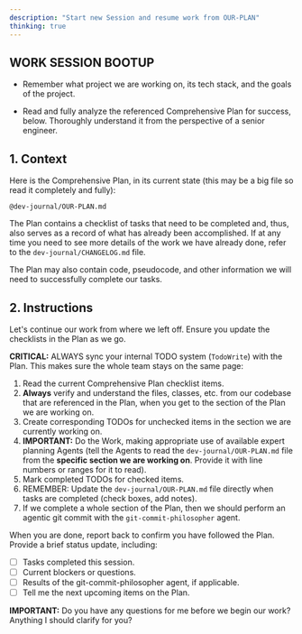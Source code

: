 ```yaml
---
description: "Start new Session and resume work from OUR-PLAN"
thinking: true
---
```


## **WORK SESSION BOOTUP**

- Remember what project we are working on, its tech stack, and the goals of the project.

- Read and fully analyze the referenced Comprehensive Plan for success, below. Thoroughly understand it from the perspective of a senior engineer.

## **1. Context**

Here is the Comprehensive Plan, in its current state (this may be a big file so read it completely and fully):

```
@dev-journal/OUR-PLAN.md
```

The Plan contains a checklist of tasks that need to be completed and, thus, also serves as a record of what has already been accomplished. If at any time you need to see more details of the work we have already done, refer to the `dev-journal/CHANGELOG.md` file.

The Plan may also contain code, pseudocode, and other information we will need to successfully complete our tasks.

## **2. Instructions**

Let's continue our work from where we left off. Ensure you update the checklists in the Plan as we go.

**CRITICAL:** ALWAYS sync your internal TODO system (`TodoWrite`) with the Plan. This makes sure the whole team stays on the same page:

1. Read the current Comprehensive Plan checklist items.
2. **Always** verify and understand the files, classes, etc. from our codebase that are referenced in the Plan, when you get to the section of the Plan we are working on.
3. Create corresponding TODOs for unchecked items in the section we are currently working on.
4. **IMPORTANT:** Do the Work, making appropriate use of available expert planning Agents (tell the Agents to read the `dev-journal/OUR-PLAN.md` file from the **specific section we are working on**. Provide it with line numbers or ranges for it to read).
5. Mark completed TODOs for checked items.
6. REMEMBER: Update the `dev-journal/OUR-PLAN.md` file directly when tasks are completed (check boxes, add notes).
7. If we complete a whole section of the Plan, then we should perform an agentic git commit with the `git-commit-philosopher` agent.

When you are done, report back to confirm you have followed the Plan. Provide a brief status update, including:

- [ ] Tasks completed this session.
- [ ] Current blockers or questions.
- [ ] Results of the git-commit-philosopher agent, if applicable.
- [ ] Tell me the next upcoming items on the Plan.

**IMPORTANT:** Do you have any questions for me before we begin our work? Anything I should clarify for you?

